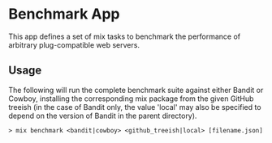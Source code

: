 # Benchmark App

This app defines a set of mix tasks to benchmark the performance of
arbitrary plug-compatible web servers. 

## Usage

The following will run the complete benchmark suite against either Bandit or
Cowboy, installing the corresponding mix package from the given GitHub treeish
(in the case of Bandit only, the value 'local' may also be specified to depend
on the version of Bandit in the parent directory).

```
> mix benchmark <bandit|cowboy> <github_treeish|local> [filename.json]
```
